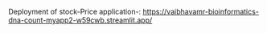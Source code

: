 Deployment of stock-Price application-: https://vaibhavamr-bioinformatics-dna-count-myapp2-w59cwb.streamlit.app/
